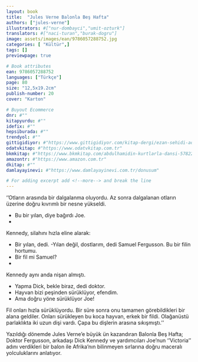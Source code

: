 ```yaml
---
layout: book
title:  "Jules Verne Balonla Beş Hafta"
authors: ["jules-verne"]
illustrators: #["nur-dombayci","umit-ozturk"]
translators: #["naci-turan","burak-dogru"]
image: assets/images/ean/9786057288752.jpg
categories: [ "Kültür",]
tags: []
previewpage: true

# Book attributes
ean: 9786057288752
languages: ["Türkçe"]
page: 80
size: "12,5x19.2cm"
publish-number: 20
cover: "Karton"

# Buyout Ecommerce
dnr: #""
kitapyurdu: #""
idefix: #""
hepsiburada: #""
trendyol: #""
gittigidiyor: #"https://www.gittigidiyor.com/kitap-dergi/ezan-sehidi-adnan-menderes_pdp_732728793"
odatvkitap: #"https://www.odatvkitap.com.tr"
bkmkitap: #"https://www.bkmkitap.com/abdulhamidin-kurtlarla-dansi-578226"
amazontr: #"https://www.amazon.com.tr"
dkitap: #""
damlayayinevi: #"https://www.damlayayinevi.com.tr/donusum"

# For adding excerpt add <!--more--> and break the line
---
```

‘’Otların arasında bir dalgalanma oluyordu. Az sonra dalgalanan otların üzerine doğru kıvrımlı bir nesne yükseldi.
- Bu bir yılan, diye bağırdı Joe.
- 
Kennedy, silahını hızla eline alarak:
- Bir yılan, dedi.
-Yılan değil, dostlarım, dedi Samuel Fergusson. Bu bir filin hortumu.
- Bir fil mi Samuel?
- 
Kennedy aynı anda nişan almıştı.
- Yapma Dick, bekle biraz, dedi doktor.
- Hayvan bizi peşinden sürüklüyor, efendim.
- Ama doğru yöne sürüklüyor Joe!

Fil onları hızla sürüklüyordu. Bir süre sonra onu tamamen görebildikleri bir alana geldiler. Onları sürükleyen bu koca hayvan, erkek bir fildi. Olağanüstü parlaklıkta iki uzun dişi vardı. Çapa bu dişlerin arasına sıkışmıştı.’’

Yazıldığı dönemde Jules Verne’e büyük ün kazandıran Balonla Beş Hafta; Doktor Fergusson, arkadaşı Dick Kennedy ve yardımcıları Joe’nun ‘’Victoria’’ adını verdikleri bir balon ile Afrika’nın bilinmeyen sırlarına doğru maceralı yolculuklarını anlatıyor.


<!--more--> 
